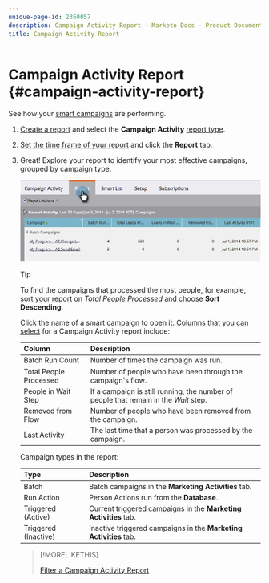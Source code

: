 ```yaml
---
unique-page-id: 2360057
description: Campaign Activity Report - Marketo Docs - Product Documentation
title: Campaign Activity Report
---
```


# Campaign Activity Report {#campaign-activity-report}

See how your [smart campaigns](/help/marketo/product-docs/core-marketo-concepts/smart-campaigns/creating-a-smart-campaign/understanding-batch-and-trigger-smart-campaigns.md) are performing.

1. [Create a report](/help/marketo/product-docs/reporting/basic-reporting/creating-reports/create-a-report-in-a-program.md) and select the **Campaign Activity** [report type](/help/marketo/product-docs/reporting/basic-reporting/report-types/report-type-overview.md).

1. [Set the time frame of your report](/help/marketo/product-docs/reporting/basic-reporting/editing-reports/change-a-report-time-frame.md) and click the **Report** tab.

1. Great! Explore your report to identify your most effective campaigns, grouped by campaign type.

   ![](assets/image2014-9-16-16-3a8-3a45.png)

   >[!TIP]
   >
   >To find the campaigns that processed the most people, for example, [sort your report](/help/marketo/product-docs/reporting/basic-reporting/editing-reports/sort-report-on-columns.md) on _Total People Processed_ and choose **Sort Descending**.

   Click the name of a smart campaign to open it.  [Columns that you can select](/help/marketo/product-docs/reporting/basic-reporting/editing-reports/select-report-columns.md) for a Campaign Activity report include:

   | Column |Description |
   |---|---|
   | Batch Run Count |Number of times the campaign was run. |
   | Total People Processed |Number of people who have been through the campaign's flow. |
   | People in Wait Step |If a campaign is still running, the number of people that remain in the *Wait* step. |
   | Removed from Flow |Number of people who have been removed from the campaign. |
   | Last Activity |The last time that a person was processed by the campaign. |

   Campaign types in the report:

   | Type |Description |
   |---|---|
   | Batch |Batch campaigns in the **Marketing Activities** tab. |
   | Run Action |Person Actions run from the **Database**. |
   | Triggered (Active) |Current triggered campaigns in the **Marketing Activities** tab. |
   | Triggered (Inactive) |Inactive triggered campaigns in the **Marketing Activities** tab. |

   >[!MORELIKETHIS]
   >
   >[Filter a Campaign Activity Report](/help/marketo/product-docs/reporting/basic-reporting/report-activity/filter-a-campaign-activity-report.md)
